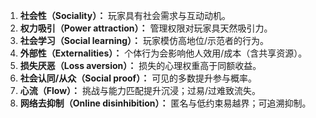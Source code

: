 1.  **社会性（Sociality）：** 玩家具有社会需求与互动动机。
2.  **权力吸引（Power attraction）：** 管理权限对玩家具天然吸引力。
3.  **社会学习（Social learning）：** 玩家模仿高地位/示范者的行为。
4.  **外部性（Externalities）：** 个体行为会影响他人效用/成本（含共享资源）。
5.  **损失厌恶（Loss aversion）：** 损失的心理权重高于同额收益。
6.  **社会认同/从众（Social proof）：** 可见的多数提升参与概率。
7.  **心流（Flow）：** 挑战与能力匹配提升沉浸；过易/过难致流失。
8.  **网络去抑制（Online disinhibition）：** 匿名与低约束易越界；可追溯抑制。